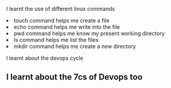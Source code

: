 <p>I learnt the use of different linux commands
<li>touch command helps me create a file
<li> echo command helps me write into the file
<li> pwd command helps me know my present working directory
<li> ls command helps me list the files 
<li> mkdir command helps me create a new directory
<p> I learnt about the devops cycle
<h2> I learnt about the 7cs of Devops too<h2> 
